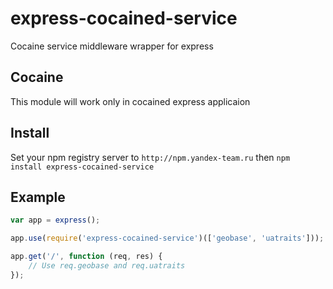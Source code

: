 # express-cocained-service

Cocaine service middleware wrapper for express

## Cocaine

This module will work only in cocained express applicaion

## Install

Set your npm registry server to `http://npm.yandex-team.ru` then `npm install express-cocained-service`

## Example

```js
var app = express();

app.use(require('express-cocained-service')(['geobase', 'uatraits']));

app.get('/', function (req, res) {
	// Use req.geobase and req.uatraits
});
```
